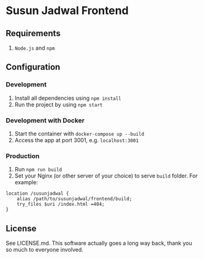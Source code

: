 # Susun Jadwal Frontend

## Requirements

1. `Node.js` and `npm`

## Configuration

### Development

1. Install all dependencies using `npm install`
2. Run the project by using `npm start`

### Development with Docker

1. Start the container with `docker-compose up --build`
2. Access the app at port 3001, e.g. `localhost:3001`

### Production

1. Run `npm run build`
2. Set your Nginx (or other server of your choice) to serve `build` folder. For example:

```
location /susunjadwal {
    alias /path/to/susunjadwal/frontend/build;
    try_files $uri /index.html =404;
}
```

## License

See LICENSE.md. This software actually goes a long way back, thank you so much to everyone involved.
